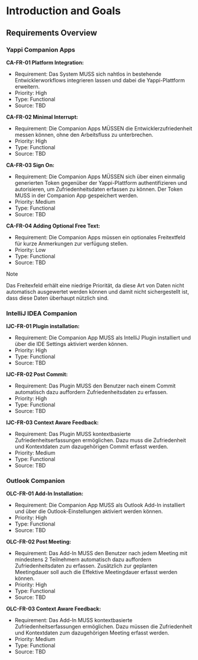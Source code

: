 # Introduction and Goals

## Requirements Overview

### Yappi Companion Apps

**CA-FR-01 Platform Integration:**

- Requirement: Das System MUSS sich nahtlos in bestehende Entwicklerworkflows
  integrieren lassen und dabei die Yappi-Plattform erweitern.
- Priority: High
- Type: Functional
- Source: TBD

**CA-FR-02 Minimal Interrupt:**

- Requirement: Die Companion Apps MÜSSEN die Entwicklerzufriedenheit messen
  können, ohne den Arbeitsfluss zu unterbrechen.
- Priority: High
- Type: Functional
- Source: TBD

**CA-FR-03 Sign On:**

- Requirement: Die Companion Apps MÜSSEN sich über einen einmalig generierten
  Token gegenüber der Yappi-Plattform authentifizieren und autorisieren, um
  Zufriedenheitsdaten erfassen zu können. Der Token MUSS in der Companion App
  gespeichert werden.
- Priority: Medium
- Type: Functional
- Source: TBD

**CA-FR-04 Adding Optional Free Text:**

- Requirement: Die Companion Apps müssen ein optionales Freitextfeld für kurze
  Anmerkungen zur verfügung stellen.
- Priority: Low
- Type: Functional
- Source: TBD

> [!Note]
>
> Das Freitexfeld erhält eine niedrige Priorität, da diese Art von Daten nicht
> automatisch ausgewertet werden können und damit nicht sichergestellt ist, dass
> diese Daten überhaupt nützlich sind.

### IntelliJ IDEA Companion

**IJC-FR-01 Plugin installation:**

- Requirement: Die Companion App MUSS als IntelliJ Plugin installiert und über
  die IDE Settings aktiviert werden können.
- Priority: High
- Type: Functional
- Source: TBD

**IJC-FR-02 Post Commit:**

- Requirement: Das Plugin MUSS den Benutzer nach einem Commit automatisch dazu
  auffordern Zufriedenheitsdaten zu erfassen.
- Priority: High
- Type: Functional
- Source: TBD

**IJC-FR-03 Context Aware Feedback:**

- Requirement: Das Plugin MUSS kontextbasierte Zufriedenheitserfassungen
  ermöglichen. Dazu muss die Zufriedenheit und Kontextdaten zum dazugehörigen
  Commit erfasst werden.
- Priority: Medium
- Type: Functional
- Source: TBD

### Outlook Companion

**OLC-FR-01 Add-In Installation:**

- Requirement: Die Companion App MUSS als Outlook Add-In installiert und über
  die Outlook-Einstellungen aktiviert werden können.
- Priority: High
- Type: Functional
- Source: TBD

**OLC-FR-02 Post Meeting:**

- Requirement: Das Add-In MUSS den Benutzer nach jedem Meeting mit mindestens 2
  Teilnehmern automatisch dazu auffordern Zufriedenheitsdaten zu erfassen.
  Zusätzlich zur geplanten Meetingdauer soll auch die Effektive Meetingdauer
  erfasst werden können.
- Priority: High
- Type: Functional
- Source: TBD

**OLC-FR-03 Context Aware Feedback:**

- Requirement: Das Add-In MUSS kontextbasierte Zufriedenheitserfassungen
  ermöglichen. Dazu müssen die Zufriedenheit und Kontextdaten zum dazugehörigen
  Meeting erfasst werden.
- Priority: Medium
- Type: Functional
- Source: TBD
